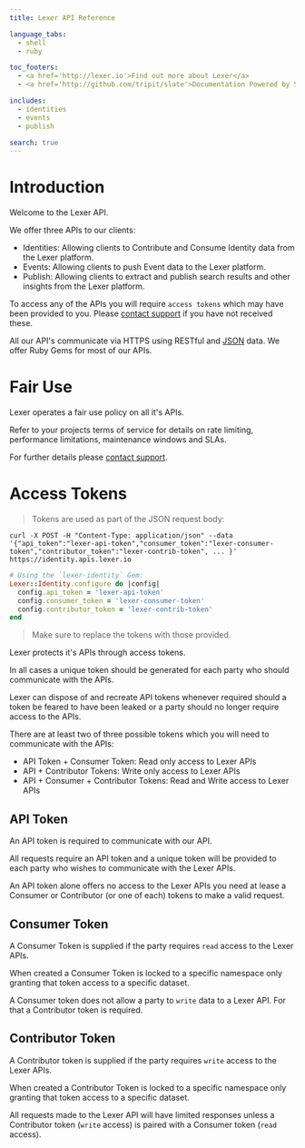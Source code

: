 ```yaml
---
title: Lexer API Reference

language_tabs:
  - shell
  - ruby

toc_footers:
  - <a href='http://lexer.io'>Find out more about Lexer</a>
  - <a href='http://github.com/tripit/slate'>Documentation Powered by Slate</a>

includes:
  - identities
  - events
  - publish

search: true
---
```


# Introduction

Welcome to the Lexer API.

We offer three APIs to our clients:

- Identities: Allowing clients to Contribute and Consume Identity data from the Lexer platform.
- Events: Allowing clients to push Event data to the Lexer platform.
- Publish: Allowing clients to extract and publish search results and other insights from the Lexer platform.

To access any of the APIs you will require `access tokens` which may have been provided to you. Please [contact support](mailto:support@lexer.io) if you have not received these.

All our API's communicate via HTTPS using RESTful and [JSON](http://json.org/) data. We offer Ruby Gems for most of our APIs.


# Fair Use

Lexer operates a fair use policy on all it's APIs.

Refer to your projects terms of service for details on rate limiting, performance limitations, maintenance windows and SLAs.

For further details please [contact support](mailto:support@lexer.io).


# Access Tokens

> Tokens are used as part of the JSON request body:

```shell
curl -X POST -H "Content-Type: application/json" --data '{"api_token":"lexer-api-token","consumer_token":"lexer-consumer-token","contributor_token":"lexer-contrib-token", ... }' https://identity.apis.lexer.io
```

```ruby
# Using the `lexer-identity` Gem:
Lexer::Identity.configure do |config|
  config.api_token = 'lexer-api-token'
  config.consumer_token = 'lexer-consumer-token'
  config.contributor_token = 'lexer-contrib-token'
end
```

> Make sure to replace the tokens with those provided.

Lexer protects it's APIs through access tokens.

In all cases a unique token should be generated for each party who should communicate with the APIs.

Lexer can dispose of and recreate API tokens whenever required should a token be feared to have been leaked or a party should no longer require access to the APIs.

There are at least two of three possible tokens which you will need to communicate with the APIs:

* API Token + Consumer Token: Read only access to Lexer APIs
* API + Contributor Tokens: Write only access to Lexer APIs
* API + Consumer + Contributor Tokens: Read and Write access to Lexer APIs

## API Token

An API token is required to communicate with our API.

All requests require an API token and a unique token will be provided to each party who wishes to communicate with the Lexer APIs.

An API token alone offers no access to the Lexer APIs you need at lease a Consumer or Contributor (or one of each) tokens to make a valid request.

## Consumer Token

A Consumer Token is supplied if the party requires `read` access to the Lexer APIs.

When created a Consumer Token is locked to a specific namespace only granting that token access to a specific dataset.

A Consumer token does not allow a party to `write` data to a Lexer API.
For that a Contributor token is required.

## Contributor Token

A Contributor token is supplied if the party requires `write` access to the Lexer APIs.

When created a Contributor Token is locked to a specific namespace only granting that token access to a specific dataset.

All requests made to the Lexer API will have limited responses unless a Contributor token (`write` access) is paired with a Consumer token (`read` access).

